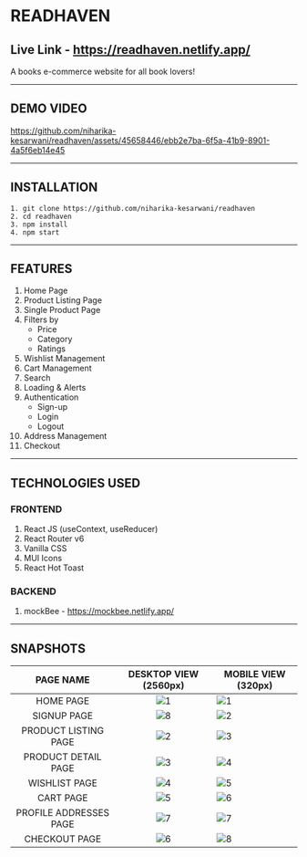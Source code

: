 # READHAVEN

## Live Link - https://readhaven.netlify.app/

A books e-commerce website for all book lovers!

---

## DEMO VIDEO

https://github.com/niharika-kesarwani/readhaven/assets/45658446/ebb2e7ba-6f5a-41b9-8901-4a5f6eb14e45

---

## INSTALLATION

```
1. git clone https://github.com/niharika-kesarwani/readhaven
2. cd readhaven
3. npm install
4. npm start
```

---

## FEATURES

1. Home Page
2. Product Listing Page
3. Single Product Page
4. Filters by
   - Price
   - Category
   - Ratings
5. Wishlist Management
6. Cart Management
7. Search
8. Loading & Alerts
9. Authentication
   - Sign-up
   - Login
   - Logout
10. Address Management
11. Checkout

---

## TECHNOLOGIES USED

### FRONTEND

1. React JS (useContext, useReducer)
2. React Router v6
3. Vanilla CSS
4. MUI Icons
5. React Hot Toast

### BACKEND

1. mockBee - https://mockbee.netlify.app/

---

## SNAPSHOTS

|       PAGE NAME        |                                           DESKTOP VIEW (2560px)                                            | MOBILE VIEW (320px)       |
| :--------------------: | :--------------------------------------------------------------------------------------------------------: | ------------------------- |
|      HOME PAGE        | ![1](https://github.com/niharika-kesarwani/readhaven/assets/45658446/83719d6f-715f-45dc-8a34-d9f3b903cccb) | ![1](https://github.com/niharika-kesarwani/readhaven/assets/45658446/34585f80-44a0-4349-9b72-c178fdbe0dda) |
|      SIGNUP PAGE       | ![8](https://github.com/niharika-kesarwani/readhaven/assets/45658446/369650ea-81ce-420d-a363-08bef2893898) | ![2](https://github.com/niharika-kesarwani/readhaven/assets/45658446/2207d35f-ea41-45e5-93f8-4f68e7e46f65) |
|  PRODUCT LISTING PAGE  | ![2](https://github.com/niharika-kesarwani/readhaven/assets/45658446/9532dd5f-91b7-4740-8eb0-1a5c21f7b780) | ![3](https://github.com/niharika-kesarwani/readhaven/assets/45658446/33b1db08-5804-4670-8b45-1dce4fdb924d) |
|  PRODUCT DETAIL PAGE   | ![3](https://github.com/niharika-kesarwani/readhaven/assets/45658446/176784c1-f916-4964-a9fa-1ed287691926) | ![4](https://github.com/niharika-kesarwani/readhaven/assets/45658446/331bb83c-15a8-47ca-b3a3-0c2e4f33eadb) |
|     WISHLIST PAGE      | ![4](https://github.com/niharika-kesarwani/readhaven/assets/45658446/7e120d5d-c0ed-4d1c-8ddb-e0ac4f041abb) | ![5](https://github.com/niharika-kesarwani/readhaven/assets/45658446/f7a381d8-bf75-4f6f-9f3b-52e6a15facd2) |
|       CART PAGE        | ![5](https://github.com/niharika-kesarwani/readhaven/assets/45658446/7315f58e-a083-49ed-a5ea-214d9da33d97) | ![6](https://github.com/niharika-kesarwani/readhaven/assets/45658446/84dcae67-40ea-40d1-a23a-9993caa4026c) |
| PROFILE ADDRESSES PAGE | ![7](https://github.com/niharika-kesarwani/readhaven/assets/45658446/ec40075f-2584-4c13-87be-989ce0fda332) | ![7](https://github.com/niharika-kesarwani/readhaven/assets/45658446/6b52ca5e-f50f-469d-bf53-e0b00bef4cbe) |
|     CHECKOUT PAGE      | ![6](https://github.com/niharika-kesarwani/readhaven/assets/45658446/09cf6fff-e751-42af-bbb7-36353bd2d4fb) | ![8](https://github.com/niharika-kesarwani/readhaven/assets/45658446/8f06329d-c4a7-414c-a9b7-15a447a7dcbb) |
